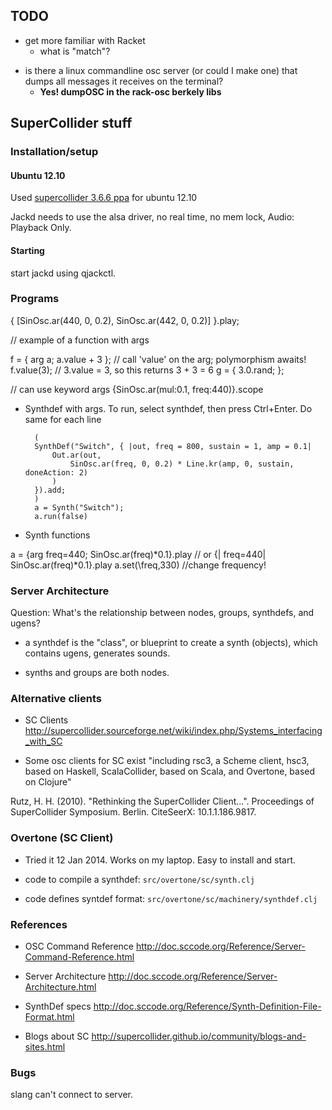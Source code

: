 
## TODO

- get more familiar with Racket
	- what is "match"?


* is there a linux commandline osc server (or could I make one) that dumps all messages it receives on the terminal?
	* **Yes! dumpOSC in the rack-osc berkely libs**




## SuperCollider stuff


### Installation/setup

#### Ubuntu 12.10


Used [supercollider 3.6.6 ppa](https://launchpad.net/~supercollider/+archive/ppa) for ubuntu 12.10

Jackd needs to use the alsa driver, no real time, no mem lock, Audio: Playback Only.



#### Starting

start jackd using qjackctl.




### Programs

{ [SinOsc.ar(440, 0, 0.2), SinOsc.ar(442, 0, 0.2)] }.play;


// example of a function with args

f = { arg a; a.value + 3 };    // call 'value' on the arg; polymorphism awaits!
f.value(3);            // 3.value = 3, so this returns 3 + 3 = 6
g = { 3.0.rand; };

// can use keyword args
{SinOsc.ar(mul:0.1, freq:440)}.scope


* Synthdef with args. To run, select synthdef, then press Ctrl+Enter. Do same for each line

		(
		SynthDef("Switch", { |out, freq = 800, sustain = 1, amp = 0.1|
			Out.ar(out,
				SinOsc.ar(freq, 0, 0.2) * Line.kr(amp, 0, sustain, doneAction: 2)
			)
		}).add;
		)
		a = Synth("Switch");
		a.run(false)


* Synth functions

a = {arg freq=440; SinOsc.ar(freq)*0.1}.play
// or {| freq=440| SinOsc.ar(freq)*0.1}.play
a.set(\freq,330) //change frequency! 


### Server Architecture


Question: What's the relationship between nodes, groups, synthdefs, and ugens?

* a synthdef is the "class", or blueprint to create a synth (objects), which contains ugens, generates sounds.

* synths and groups are both nodes.






### Alternative clients


* SC Clients
http://supercollider.sourceforge.net/wiki/index.php/Systems_interfacing_with_SC


* Some osc clients for SC exist "including rsc3, a Scheme client, hsc3, based on Haskell, ScalaCollider, based on Scala, and Overtone, based on Clojure"

Rutz, H. H. (2010). "Rethinking the SuperCollider Client...". Proceedings of SuperCollider Symposium. Berlin. CiteSeerX: 10.1.1.186.9817.


### Overtone (SC Client)

- Tried it 12 Jan 2014. Works on my laptop. Easy to install and start.


- code to compile a synthdef: `src/overtone/sc/synth.clj`
- code defines syntdef format: `src/overtone/sc/machinery/synthdef.clj`



### References


* OSC Command Reference
http://doc.sccode.org/Reference/Server-Command-Reference.html

* Server Architecture
http://doc.sccode.org/Reference/Server-Architecture.html

* SynthDef specs
http://doc.sccode.org/Reference/Synth-Definition-File-Format.html

* Blogs about SC
http://supercollider.github.io/community/blogs-and-sites.html




### Bugs

slang can't connect to server.




